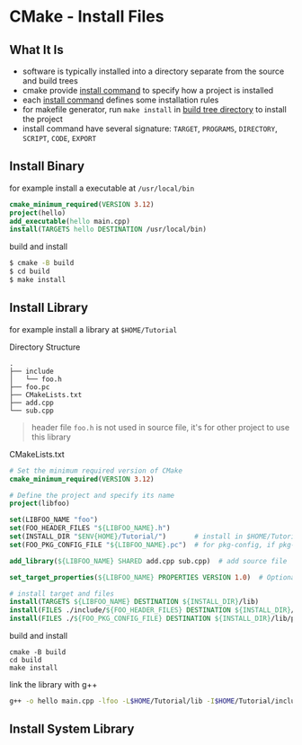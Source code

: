 # CMake - Install Files

## What It Is

- software is typically installed into a directory separate from the source and build trees
- cmake provide [install command](cmake-command-install.md) to specify how a project is installed
- each [install command](cmake-command-install.md) defines some installation rules
- for makefile generator, run `make install` in [build tree directory](cmake-glossary.md#build-tree) to install the project
- install command have several signature: `TARGET`, `PROGRAMS`, `DIRECTORY`, `SCRIPT`, `CODE`, `EXPORT`

## Install Binary

for example install a executable at `/usr/local/bin`

```cmake
cmake_minimum_required(VERSION 3.12)
project(hello)
add_executable(hello main.cpp)
install(TARGETS hello DESTINATION /usr/local/bin)
```

build and install

```sh
$ cmake -B build
$ cd build
$ make install
```

## Install Library

for example install a library at `$HOME/Tutorial`

Directory Structure

```
.
├── include
│   └── foo.h
├── foo.pc
├── CMakeLists.txt
├── add.cpp
└── sub.cpp
```

> header file `foo.h` is not used in source file, it's for other project to use this library

CMakeLists.txt

```cmake
# Set the minimum required version of CMake
cmake_minimum_required(VERSION 3.12)

# Define the project and specify its name
project(libfoo)

set(LIBFOO_NAME "foo")
set(FOO_HEADER_FILES "${LIBFOO_NAME}.h")
set(INSTALL_DIR "$ENV{HOME}/Tutorial/")       # install in $HOME/Tutorial
set(FOO_PKG_CONFIG_FILE "${LIBFOO_NAME}.pc")  # for pkg-config, if pkg-config used

add_library(${LIBFOO_NAME} SHARED add.cpp sub.cpp)  # add source file

set_target_properties(${LIBFOO_NAME} PROPERTIES VERSION 1.0)  # Optional

# install target and files
install(TARGETS ${LIBFOO_NAME} DESTINATION ${INSTALL_DIR}/lib)                    # install shared library file, .dylib or .so
install(FILES ./include/${FOO_HEADER_FILES} DESTINATION ${INSTALL_DIR}/include)   # install header file
install(FILES ./${FOO_PKG_CONFIG_FILE} DESTINATION ${INSTALL_DIR}/lib/pkgconfig)  # install pkg-config file
```

build and install

```
cmake -B build
cd build
make install
```

link the library with g++

```sh
g++ -o hello main.cpp -lfoo -L$HOME/Tutorial/lib -I$HOME/Tutorial/include
```

## Install System Library



